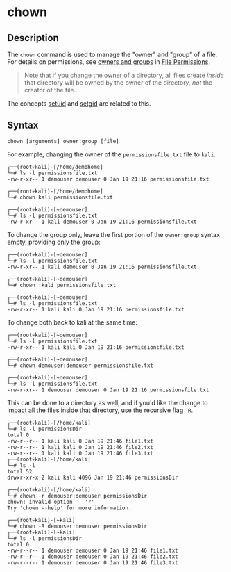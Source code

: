 # chown
## Description

The `chown` command is used to manage the "owner" and "group" of a file. For details on permissions, see <a href="#owner-group">owners and groups</a> in [File Permissions](../../../Knowledge%20Base/Linux%20Fundamentals/11%20File%20Permissions.md). 

> Note that if you change the owner of a directory, all files create *inside* that directory will be owned by the owner of the directory, *not* the creator of the file. 

The concepts [setuid](../../../Knowledge%20Base/Linux%20Fundamentals/11%20File%20Permissions.md#setuid) and [setgid](../../../Knowledge%20Base/Linux%20Fundamentals/11%20File%20Permissions.md#setgid) are related to this. 

## Syntax

```
chown [arguments] owner:group [file]
```

For example, changing the owner of the `permissionsfile.txt` file to `kali`.

```
┌──(root💀kali)-[/home/demohome]
└─# ls -l permissionsfile.txt 
-rw-r-xr-- 1 demouser demouser 0 Jan 19 21:16 permissionsfile.txt
                  
┌──(root💀kali)-[/home/demohome]
└─# chown kali permissionsfile.txt 

┌──(root💀kali)-[~demouser]
└─# ls -l permissionsfile.txt     
-rw-r-xr-- 1 kali demouser 0 Jan 19 21:16 permissionsfile.txt
```

To change the group only, leave the first portion of the `owner:group` syntax empty, providing only the group:

```
┌──(root💀kali)-[~demouser]
└─# ls -l permissionsfile.txt     
-rw-r-xr-- 1 kali demouser 0 Jan 19 21:16 permissionsfile.txt
                                                                                     
┌──(root💀kali)-[~demouser]
└─# chown :kali permissionsfile.txt 
                                                                                     
┌──(root💀kali)-[~demouser]
└─# ls -l permissionsfile.txt 
-rw-r-xr-- 1 kali kali 0 Jan 19 21:16 permissionsfile.txt
```

To change both back to kali at the same time:

```
┌──(root💀kali)-[~demouser]
└─# ls -l permissionsfile.txt 
-rw-r-xr-- 1 kali kali 0 Jan 19 21:16 permissionsfile.txt
                  
┌──(root💀kali)-[~demouser]
└─# chown demouser:demouser permissionsfile.txt 
                 
┌──(root💀kali)-[~demouser]
└─# ls -l permissionsfile.txt
-rw-r-xr-- 1 demouser demouser 0 Jan 19 21:16 permissionsfile.txt
```

This can be done to a directory as well, and if you'd like the change to impact all the files inside that directory, use the recursive flag `-R`.

```
┌──(root💀kali)-[/home/kali]
└─# ls -l permissionsDir     
total 0
-rw-r--r-- 1 kali kali 0 Jan 19 21:46 file1.txt
-rw-r--r-- 1 kali kali 0 Jan 19 21:46 file2.txt
-rw-r--r-- 1 kali kali 0 Jan 19 21:46 file3.txt                                                                                
┌──(root💀kali)-[/home/kali]
└─# ls -l               
total 52
drwxr-xr-x 2 kali kali 4096 Jan 19 21:46 permissionsDir
                 
┌──(root💀kali)-[/home/kali]
└─# chown -r demouser:demouser permissionsDir  
chown: invalid option -- 'r'
Try 'chown --help' for more information.
                  
┌──(root💀kali)-[~kali]
└─# chown -R demouser:demouser permissionsDir                                                      
┌──(root💀kali)-[~kali]
└─# ls -l permissionsDir 
total 0
-rw-r--r-- 1 demouser demouser 0 Jan 19 21:46 file1.txt
-rw-r--r-- 1 demouser demouser 0 Jan 19 21:46 file2.txt
-rw-r--r-- 1 demouser demouser 0 Jan 19 21:46 file3.txt
```
